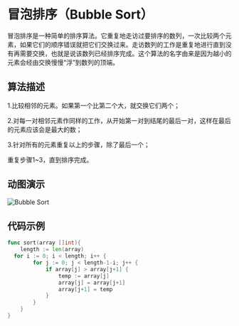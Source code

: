 # 冒泡排序（Bubble Sort）

冒泡排序是一种简单的排序算法。它重复地走访过要排序的数列，一次比较两个元素，如果它们的顺序错误就把它们交换过来。走访数列的工作是重复地进行直到没有再需要交换，也就是说该数列已经排序完成。这个算法的名字由来是因为越小的元素会经由交换慢慢“浮”到数列的顶端。 

## 算法描述

1.比较相邻的元素。如果第一个比第二个大，就交换它们两个；

2.对每一对相邻元素作同样的工作，从开始第一对到结尾的最后一对，这样在最后的元素应该会是最大的数；

3.针对所有的元素重复以上的步骤，除了最后一个；

重复步骤1~3，直到排序完成。

## 动图演示

![Bubble Sort](https://images2017.cnblogs.com/blog/849589/201710/849589-20171015223238449-2146169197.gif)

## 代码示例

```go
func sort(array []int){
	length := len(array)
  for i := 0; i < length; i++ {
        for j := 0; j < length-1-i; j++ {
            if array[j] > array[j+1] {
                temp := array[j]
                array[j] = array[j+1]
                array[j+1] = temp
            }
        }
    }
} 

```


